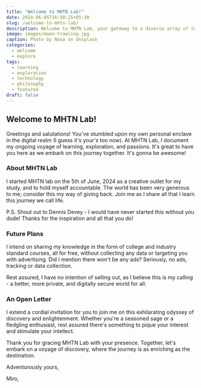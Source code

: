 ```yaml
---
title: "Welcome to MHTN Lab!"
date: 2024-06-05T16:50:25+05:30
slug: /welcome-to-mhtn-lab/
description: Welcome to MHTN Lab, your gateway to a diverse array of topics, from cutting-edge technology to timeless philosophical musings.
image: images/moon-trawling.jpg
caption: Photo by Nasa on Unsplash
categories:
  - welcome
  - explore
tags:
  - learning 
  - exploration 
  - technology
  - philosophy
  - featured
draft: false
---
```


## Welcome to MHTN Lab!

Greetings and salutations! You've stumbled upon my own personal enclave in the digital realm (I guess it's your's too now). At MHTN Lab, I document my ongoing voyage of learning, exploration, and passions. It's great to have you here as we embark on this journey together. It's gonna be awesome!

### About MHTN Lab

I started MHTN lab on the 5th of June, 2024 as a creative outlet for my study, and to hold myself accountable. The world has been very generous to me; consider this my way of giving back. Join me as I share all that I learn this journey we call life.

P.S. Shout out to Dennis Devey - I would have never started this without you dude! Thanks for the inspiration and all that you do!

### Future Plans

I intend on sharing my knowledge in the form of college and industry standard courses, all for free, without collecting any data or targeting you with advertising. Did I mention there won't be any ads? Seriously, no ads, tracking or data collection.

Rest assured, I have no intention of selling out, as I believe this is my calling - a better, more private, and digitally secure world for all. 

### An Open Letter

I extend a cordial invitation for you to join me on this exhilarating odyssey of discovery and enlightenment. Whether you're a seasoned sage or a fledgling enthusiast, rest assured there's something to pique your interest and stimulate your intellect.

Thank you for gracing MHTN Lab with your presence. Together, let's embark on a voyage of discovery, where the journey is as enriching as the destination.

Adventurously yours,

Miro,
